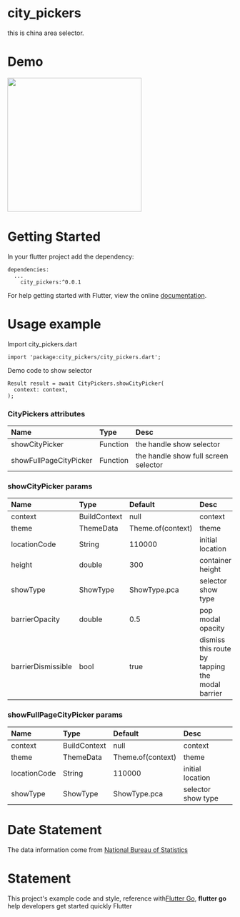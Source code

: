 # city_pickers

this is china area selector.

# Demo
<image src="https://img.alicdn.com/tfs/TB16H9XGCzqK1RjSZPcXXbTepXa-329-687.gif" style="width: 300px" />

# Getting Started


In your flutter project add the dependency:

```
dependencies:
  ...
    city_pickers:^0.0.1
```

For help getting started with Flutter, view the online [documentation](https://flutter.io/).

# Usage example
Import city_pickers.dart

```
import 'package:city_pickers/city_pickers.dart';
```

Demo code to show selector

```
Result result = await CityPickers.showCityPicker(
  context: context,
);
```



### CityPickers attributes

|Name|Type|Desc|
|:---------------|:--------|:----------|
|showCityPicker|Function|the handle show selector |
|showFullPageCityPicker|Function|the handle show full screen selector |


### showCityPicker params

|Name|Type|Default|Desc|
|:---------------|:--------|:----|:----------|
|context|BuildContext|null|context|
|theme|ThemeData|Theme.of(context)| theme|
|locationCode|String|110000| initial location|
|height|double|300| container height|
|showType|ShowType|ShowType.pca| selector show type|
|barrierOpacity|double|0.5|pop modal opacity|
|barrierDismissible|bool|true| dismiss this route by tapping the modal barrier|


### showFullPageCityPicker params

|Name|Type|Default|Desc|
|:---------------|:--------|:----|:----------|
|context|BuildContext|null|context|
|theme|ThemeData|Theme.of(context)| theme|
|locationCode|String|110000| initial location|
|showType|ShowType|ShowType.pca| selector show type|



# Date Statement

 The data information come from [National Bureau of Statistics](http://www.stats.gov.cn/tjsj/tjbz/tjyqhdmhcxhfdm/2018/index.html)



# Statement
This project's example code and style, reference with[Flutter Go](https://github.com/alibaba/flutter-go/), **flutter go** help developers get started quickly Flutter